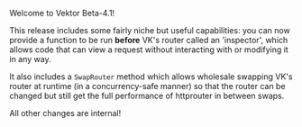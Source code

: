 Welcome to Vektor Beta-4.1!

This release includes some fairly niche but useful capabilities: you can now provide a function to be run __before__ VK's router called an 'inspector', which allows code that can view a request without interacting with or modifying it in any way.

It also includes a `SwapRouter` method which allows wholesale swapping VK's router at runtime (in a concurrency-safe manner) so that the router can be changed but still get the full performance of httprouter in between swaps.

All other changes are internal!